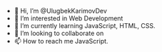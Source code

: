 - 👋 Hi, I’m @UlugbekKarimovDev
- 👀 I’m interested in Web Development
- 🌱 I’m currently learning JavaScript, HTML, CSS. 
- 💞️ I’m looking to collaborate on 
- 📫 How to reach me JavaScript. 

<!---
UlugbekKarimovDev/UlugbekKarimovDev is a ✨ special ✨ repository because its `README.md` (this file) appears on your GitHub profile.
You can click the Preview link to take a look at your changes.
--->
